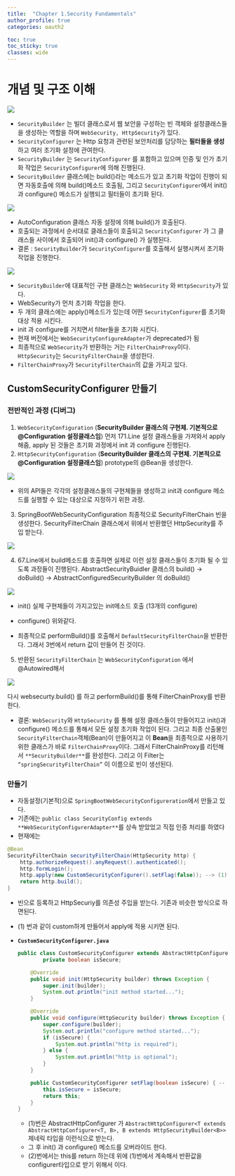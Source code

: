 ```yaml
---
title:  "Chapter 1.Security Fundamentals" 
author_profile: true
categories: oauth2

toc: true
toc_sticky: true
classes: wide 
---
```




# 개념 및 구조 이해

![](../../images/2023-04-06-OAuth2-1/2023-04-06-12-20-23-image.png)

- `SecurityBuilder` 는 빌더 클래스로서 웹 보안을 구성하는 빈 객체와 설정클래스들을 생성하는 역할을 하며 `WebSecurity, HttpSecurity`가 있다.
- `SecurityConfigurer` 는 Http 요청과 관련된 보안처리를 담당하는 **필터들을 생성**하고 여러 초기화 설정에 관여한다.
- `SecurityBuilder` 는 `SecurityConfigurer` 를 포함하고 있으며 인증 및 인가 초기화 작업은 `SecurityConfigurer`에 의해 진행된다.
- `SecurityBuilder` 클래스에는 build()라는 메소드가 있고 초기화 작업이 진행이 되면 자동호출에 의해 build()메소드 호출됨, 그리고 `SecurityConfigurer`에서 init() 과 configure() 메소드가 실행되고 필터들이 초기화 된다.



![](../../images/2023-04-06-OAuth2-1/2023-04-06-12-20-42-image.png)

- AutoConfiguration 클래스 자동 설정에 의해 build()가 호출된다.
- 호출되는 과정에서 순서대로 클래스들이 호출되고 `SecurityConfigurer` 가 그 클래스들 사이에서 호출되어 init()과 configure() 가 실행된다.
- 결론 : `SecurityBuilder`가 `SecurityConfigurer`를 호출해서 실행시켜서 초기화 작업을 진행한다.



![](../../images/2023-04-06-OAuth2-1/2023-04-06-12-21-00-image.png)

- `SecurityBuilder`에 대표적인 구현 클래스는 `WebSecurity` 와 `HttpSecurity`가 있다.
- WebSecurity가 먼저 초기화 작업을 한다.
- 두 개의 클래스에는 apply()메소드가 있는데 어떤 `SecurityConfigurer`를 초기화 대상 적용 시킨다.
- init 과 configure를 거치면서 filter들을 초기화 시킨다.
- 현재 버전에서는 `WebSecurityConfigureAdapter`가 deprecated가 됨
- 최종적으로 `WebSecurity`가 반환하는 거는 `FilterChainProxy`이다. `HttpSecurity`는 `SecurityFilterChain`을 생성한다.
- `FilterChainProxy`가 `SecurityFilterChain`의 값을 가지고 있다.



## CustomSecurityConfigurer 만들기

### 전반적인 과정 (디버그)

1. `WebSecurityConfiguration` (**SecurityBuilder 클래스의 구현체. 기본적으로 @Configuration 설정클래스임**) 먼저 171.Line 설정 클래스들을 가져와서 apply 해줌, apply 된 것들은 초기화 과정에서 init 과 configure 진행된다.
2. `HttpSecurityConfiguration` (**SecurityBuilder 클래스의 구현체. 기본적으로 @Configuration 설정클래스임**) prototype의 @Bean을 생성한다.

![](../../images/2023-04-06-OAuth2-1/2023-04-06-12-21-58-image.png)

- 위의 API들은 각각의 설정클래스들의 구현체들을 생성하고 init과 configure 메소드를 실행할 수 있는 대상으로 지정하기 위한 과정.
3. SpringBootWebSecurityConfiguration 최종적으로 SecurityFilterChain 빈을 생성한다. SecurityFilterChain 클래스에서 위에서 반환했던 HttpSecurity를 주입 받는다.

![](../../images/2023-04-06-OAuth2-1/2023-04-06-12-22-35-image.png)

4. 67.Line에서 build메소드를 호출하면 실제로 이런 설정 클래스들이 초기화 될 수 있도록 과정들이 진행된다. AbstractSecurityBuidler 클래스의 build() → doBuild() → AbstractConfiguredSecurityBuilder 의 doBuild()

![](../../images/2023-04-06-OAuth2-1/2023-04-06-12-23-21-image.png)

- init() 실제 구현체들이 가지고있는 init메소드 호출 (13개의 configure)

- configure() 위와같다.

- 최종적으로 performBuild()를 호출해서 `DefaultSecurityFilterChain`을 반환한다. 그래서 3번에서 return 값이 만들어 진 것이다.
5. 반환된 `SecurityFilterChain` 는 `WebSecurityConfiguration` 에서 @Autowired해서

![](../../images/2023-04-06-OAuth2-1/2023-04-06-12-23-39-image.png)

다시 websecurty.build() 를 하고 performBuild()를 통해 FilterChainProxy를 반환한다.

- 결론: `WebSecurity`와 `HttpSecurity` 를 통해 설정 클래스들이 만들어지고 init()과 configure() 메소드를 통해서 모든 설정 초기화 작업이 된다. 그리고 최종 산출물인 `SecurityFilterChain`객체(Bean)이 만들어지고 이 **Bean**을 최종적으로 사용하기 위한 클래스가 바로 `FilterChainProxy`이다. 그래서 FilterChainProxy를 리턴해서 `**SecurityBuilder**`를 완성한다. 그리고 이 Filter는 `“springSecurityFilterChain”` 이 이름으로 빈이 생선된다.



### 만들기

- 자동설정(기본적)으로 `SpringBootWebSecurityConfigureration`에서 만들고 있다.
- 기존에는 `public class SecurityConfig extends **WebSecurityConfigurerAdapter**`를 상속 받았었고 직접 인증 처리를 하였다
- 현재에는

```java
@Bean
SecurityFilterChain securityFilterChain(HttpSecurity http) {
    http.authorizeRequest().anyRequest().authenticated();
    http.formLogin();
    http.apply(new CustomSecurityConfigurer().setFlag(false)); --> (1)
    return http.build();
}
```

- 빈으로 등록하고 HttpSecuriy를 의존성 주입을 받는다. 기존과 비슷한 방식으로 하면된다.
- (1) 번과 같이 custom하게 만들어서 apply에 적용 시키면 된다.

- **`CustomSecurityConfigurer.java`**
  
  ```java
  public class CustomSecurityConfigurer extends AbstractHttpConfigurer<CustomSecurityConfigurer, HttpSecurity> { --(1)
          private boolean isSecure;
  
      @Override
      public void init(HttpSecurity builder) throws Exception {
          super.init(builder);
          System.out.println("init method started...");
      }
  
      @Override
      public void configure(HttpSecurity builder) throws Exception {
          super.configure(builder);
          System.out.println("configure method started...");
          if (isSecure) {
              System.out.println("http is required");
          } else {
              System.out.println("http is optional");
          }
      }
  
      public CustomSecurityConfigurer setFlag(boolean isSecure) { -- (2)
          this.isSecure = isSecure;
          return this;
      }
  }
  ```
  
  - (1)번은 AbstractHttpConfigurer 가 `AbstractHttpConfigurer<T extends AbstractHttpConfigurer<T, B>, B extends HttpSecurityBuilder<B>>` 제네릭 타입을 이런식으로 받는다.
  - 그 후 init() 과 configure() 메소드를 오버라이드 한다.
  - (2)번에서는 this를 return 하는데 위에 (1)번에서 계속해서 반환값을 configurer타입으로 받기 위해서 이다.
